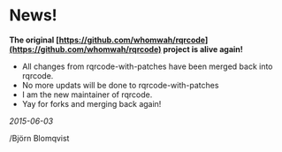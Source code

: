 # News!

**The original [https://github.com/whomwah/rqrcode](https://github.com/whomwah/rqrcode) project is alive again!**

- All changes from rqrcode-with-patches have been merged back into rqrcode.
- No more updats will be done to rqrcode-with-patches
- I am the new maintainer of rqrcode.
- Yay for forks and merging back again!

*2015-06-03*

/Björn Blomqvist

